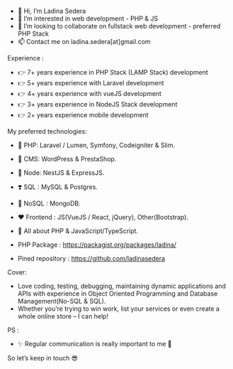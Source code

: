 - 👋 Hi, I’m Ladina Sedera
- 👀 I’m interested in web development - PHP & JS
- 💞️ I’m looking to collaborate on fullstack web development - preferred PHP Stack
- 📫 Contact me on ladina.sedera[at]gmail.com

Experience : 
- 👉 7+ years experience in PHP Stack (LAMP Stack) development
- 👉 5+ years experience with Laravel development
- 👉 4+ years experience with vueJS development
- 👉 3+ years experience in NodeJS Stack development
- 👉 2+ years experience mobile development

My preferred technologies:

- 💞 PHP: Laravel / Lumen, Symfony, Codeigniter & Slim.
- 💜 CMS: WordPress & PrestaShop.
- 🧡 Node: NestJS & ExpressJS.
- ❣️ SQL : MySQL  & Postgres.
- 💖 NoSQL : MongoDB.
- ❤️ Frontend : JS(VueJS / React, jQuery), Other(Bootstrap).
- 🤩 All about PHP & JavaScript/TypeScript.

- PHP Package : https://packagist.org/packages/ladina/
- Pined repository : https://github.com/ladinasedera

Cover: 
- Love coding, testing, debugging, maintaining dynamic applications and APIs with experience in Object Oriented Programming and Database Management(No-SQL & SQL).
- Whether you’re trying to win work, list your services or even create a whole online store – I can help!

PS : 
- ✨ Regular communication is really important to me 🥰

So let’s keep in touch 😎
